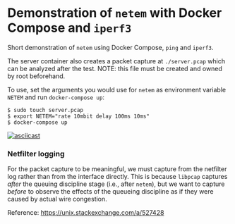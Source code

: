 # Demonstration of `netem` with Docker Compose and `iperf3`

Short demonstration of `netem` using Docker Compose, `ping` and `iperf3`.

The server container also creates a packet capture at `./server.pcap` which can be analyzed after the test.
NOTE: this file must be created and owned by root beforehand.

To use, set the arguments you would use for `netem` as environment variable `NETEM` and run `docker-compose up`:
```
$ sudo touch server.pcap
$ export NETEM="rate 10mbit delay 100ms 10ms"
$ docker-compose up
```

[![asciicast](https://asciinema.org/a/OacWcwOxUJ0uz6SeK9gDY2hOv.svg)](https://asciinema.org/a/OacWcwOxUJ0uz6SeK9gDY2hOv)


### Netfilter logging
For the packet capture to be meaningful, we must capture from the netfilter log rather than from the interface directly. This is because `libpcap` captures _after_ the queuing discipline stage (i.e., after `netem`), but we want to capture _before_ to observe the effects of the queueing discipline as if they were caused by actual wire congestion.

Reference: https://unix.stackexchange.com/a/527428